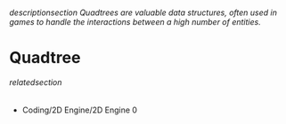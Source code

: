 
###### descriptionsection Quadtrees are valuable data structures, often used in games to handle the interactions between a high number of entities. 

# Quadtree



###### relatedsection
 - Coding/2D Engine/2D Engine 0